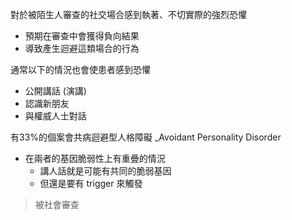 
對於被陌生人審查的社交場合感到執著、不切實際的強烈恐懼
- 預期在審查中會獲得負向結果
- 導致產生迴避這類場合的行為

通常以下的情況也會使患者感到恐懼
- 公開講話 (演講)
- 認識新朋友
- 與權威人士對話

有33%的個案會共病迴避型人格障礙 _Avoidant Personality Disorder  
- 在兩者的基因脆弱性上有重疊的情況
	- 講人話就是可能有共同的脆弱基因
	- 但還是要有 trigger 來觸發

> 被社會審查